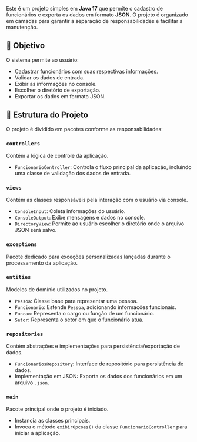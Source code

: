 Este é um projeto simples em **Java 17** que permite o cadastro de funcionários e exporta os dados em formato **JSON**. O projeto é organizado em camadas para garantir a separação de responsabilidades e facilitar a manutenção.

## 🎯 Objetivo

O sistema permite ao usuário:

- Cadastrar funcionários com suas respectivas informações.
- Validar os dados de entrada.
- Exibir as informações no console.
- Escolher o diretório de exportação.
- Exportar os dados em formato JSON.

## 🧱 Estrutura do Projeto

O projeto é dividido em pacotes conforme as responsabilidades:

### `controllers`
Contém a lógica de controle da aplicação.

- `FuncionarioController`: Controla o fluxo principal da aplicação, incluindo uma classe de validação dos dados de entrada.


### `views`
Contém as classes responsáveis pela interação com o usuário via console.

- `ConsoleInput`: Coleta informações do usuário.
- `ConsoleOutput`: Exibe mensagens e dados no console.
- `DirectoryView`: Permite ao usuário escolher o diretório onde o arquivo JSON será salvo.

### `exceptions`
Pacote dedicado para exceções personalizadas lançadas durante o processamento da aplicação.

### `entities`
Modelos de domínio utilizados no projeto.

- `Pessoa`: Classe base para representar uma pessoa.
- `Funcionario`: Estende `Pessoa`, adicionando informações funcionais.
- `Funcao`: Representa o cargo ou função de um funcionário.
- `Setor`: Representa o setor em que o funcionário atua.

### `repositories`
Contém abstrações e implementações para persistência/exportação de dados.

- `FuncionariosRepository`: Interface de repositório para persistência de dados.
- Implementação em JSON: Exporta os dados dos funcionários em um arquivo `.json`.

### `main`
Pacote principal onde o projeto é iniciado.

- Instancia as classes principais.
- Invoca o método `exibirOpcoes()` da classe `FuncionarioController` para iniciar a aplicação.